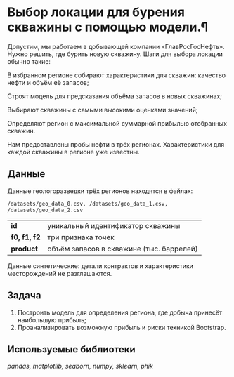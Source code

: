 # Выбор локации для бурения скважины с помощью модели.¶

Допустим, мы работаем в добывающей компании «ГлавРосГосНефть». Нужно решить, где бурить новую скважину. Шаги для выбора локации обычно такие:

В избранном регионе собирают характеристики для скважин: качество нефти и объём её запасов;

Строят модель для предсказания объёма запасов в новых скважинах;

Выбирают скважины с самыми высокими оценками значений;

Определяют регион с максимальной суммарной прибылью отобранных скважин.

Нам предоставлены пробы нефти в трёх регионах. Характеристики для каждой скважины в регионе уже известны.

## Данные

Данные геологоразведки трёх регионов находятся в файлах:

`/datasets/geo_data_0.csv, /datasets/geo_data_1.csv, /datasets/geo_data_2.csv`

| | |
| ------ | ------ | 
| **id** | уникальный идентификатор скважины| 
| **f0, f1, f2** | три признака точек|
| **product** | объём запасов в скважине (тыс. баррелей) |

Данные синтетические: детали контрактов и характеристики месторождений не разглашаются.



## Задача

1. Построить модель для определения региона, где добыча принесёт наибольшую прибыль;
2. Проанализировать возможную прибыль и риски техникой Bootstrap.


## Используемые библиотеки
*pandas, matplotlib, seaborn, numpy, sklearn, phik*
